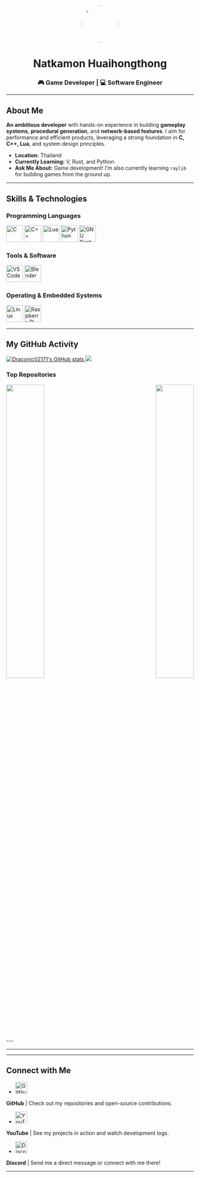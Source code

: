 <div id="header" align="center">
    <img src="[myFace.png]" width="100" style="border-radius: 50%;"/>
    <h1>Natkamon Huaihongthong</h1>
    <h3>🎮 Game Developer | 💻 Software Engineer</h3>
</div>

---

## About Me

**An ambitious developer** with hands-on experience in building **gameplay systems**, **procedural generation**, and **network-based features**. I aim for performance and efficient products, leveraging a strong foundation in **C, C++, Lua**, and system design principles.

*  **Location:** Thailand
*  **Currently Learning:** V, Rust, and Python.
*  **Ask Me About:** Game development! I'm also currently learning `raylib` for building games from the ground up.

---

## Skills & Technologies

### Programming Languages
<p align="left">
<a href="https://docs.microsoft.com/en-us/cpp/?view=msvc-170" target="_blank" rel="noreferrer"><img src="https://raw.githubusercontent.com/danielcranney/readme-generator/main/public/icons/skills/c-colored.svg" alt="C" title="C" width="45" height="45" /></a>
<a href="https://docs.microsoft.com/en-us/cpp/?view=msvc-170" target="_blank" rel="noreferrer"><img src="https://raw.githubusercontent.com/danielcranney/readme-generator/main/public/icons/skills/cplusplus-colored.svg" alt="C++" title="C++" width="45" height="45" /></a>
<a href="https://lua.org/" target="_blank" rel="noreferrer"><img src="https://raw.githubusercontent.com/danielcranney/readme-generator/main/public/icons/skills/lua-colored.svg" alt="Lua" title="Lua" width="45" height="45" /></a>
<a href="https://www.python.org/" target="_blank" rel="noreferrer"><img src="https://raw.githubusercontent.com/danielcranney/readme-generator/main/public/icons/skills/python-colored.svg" alt="Python" title="Python" width="45" height="45" /></a>
<a href="https://www.gnu.org/software/bash/" target="_blank" rel="noreferrer"><img src="https://raw.githubusercontent.com/danielcranney/readme-generator/main/public/icons/skills/gnubash-colored.svg" alt="GNU Bash" title="GNU Bash" width="45" height="45" /></a>
</p>

### Tools & Software
<p align="left">
<a href="https://code.visualstudio.com/" target="_blank" rel="noreferrer"><img src="https://raw.githubusercontent.com/danielcranney/readme-generator/main/public/icons/skills/visualstudiocode-colored.svg" alt="VS Code" title="VS Code" width="45" height="45" /></a>
<a href="https://www.blender.org/" target="_blank" rel="noreferrer"><img src="https://raw.githubusercontent.com/danielcranney/readme-generator/main/public/icons/skills/blender-colored.svg" alt="Blender" title="Blender" width="45" height="45" /></a>
</p>

### Operating & Embedded Systems
<p align="left">
<a href="https://www.linux.org" target="_blank" rel="noreferrer"><img src="https://raw.githubusercontent.com/danielcranney/readme-generator/main/public/icons/skills/linux-colored.svg" alt="Linux" title="Linux" width="45" height="45" /></a>
<a href="https://www.raspberrypi.org/" target="_blank" rel="noreferrer"><img src="https://raw.githubusercontent.com/danielcranney/readme-generator/main/public/icons/skills/raspberrypi-colored.svg" alt="Raspberry Pi" title="Raspberry Pi" width="45" height="45" /></a>
</p>

---

## My GitHub Activity

<a href="http://www.github.com/Draconic02171">
    <img src="https://github-readme-stats.vercel.app/api?username=Draconic02171&show_icons=true&hide=prs,issues,&count_private=true&title_color=0891b2&text_color=ffffff&icon_color=0891b2&bg_color=1c1917&hide_border=true&show_icons=true" alt="Draconic02171's GitHub stats" />
</a>

<a href="http://www.github.com/Draconic02171">
    <img src="https://github-readme-streak-stats.herokuapp.com/?user=Draconic02171&stroke=ffffff&background=1c1917&ring=0891b2&fire=0891b2&currStreakNum=ffffff&currStreakLabel=0891b2&sideNums=ffffff&sideLabels=ffffff&dates=ffffff&hide_border=true" />
</a>

### Top Repositories

<div width="100%" align="center">
    <a href="https://github.com/Draconic02171/Simple-FPS-Framework" align="left">
        <img align="left" width="45%" src="https://github-readme-stats.vercel.app/api/pin/?username=Draconic02171&repo=Simple-FPS-Framework&title_color=0891b2&text_color=ffffff&icon_color=0891b2&bg_color=1c1917&hide_border=true&locale=en" />
    </a>
    <a href="https://github.com/Draconic02171/Orb" align="right">
        <img align="right" width="45%" src="https://github-readme-stats.vercel.app/api/pin/?username=Draconic02171&repo=Orb&title_color=0891b2&text_color=ffffff&icon_color=0891b2&bg_color=1c1917&hide_border=true&locale=en" />
    </a>
</div>

<br clear="both"/> ---

---

---

## Connect with Me

* <a href="https://www.github.com/Draconic02171" target="_blank" rel="noreferrer"> 
    <picture> 
        <source media="(prefers-color-scheme: dark)" srcset="https://raw.githubusercontent.com/danielcranney/readme-generator/main/public/icons/socials/github-dark.svg" /> 
        <source media="(prefers-color-scheme: light)" srcset="https://raw.githubusercontent.com/danielcranney/readme-generator/main/public/icons/socials/github.svg" /> 
        <img src="https://raw.githubusercontent.com/danielcranney/readme-generator/main/public/icons/socials/github.svg" width="32" height="32" alt="GitHub" title="GitHub" /> 
    </picture> 
</a> **GitHub** | Check out my repositories and open-source contributions.

* <a href="https://www.youtube.com/@draconic_lilly" target="_blank" rel="noreferrer"> 
    <picture> 
        <source media="(prefers-color-scheme: dark)" srcset="https://raw.githubusercontent.com/danielcranney/readme-generator/main/public/icons/socials/youtube-dark.svg" /> 
        <source media="(prefers-color-scheme: light)" srcset="https://raw.githubusercontent.com/danielcranney/readme-generator/main/public/icons/socials/youtube.svg" /> 
        <img src="https://raw.githubusercontent.com/danielcranney/readme-generator/main/public/icons/socials/youtube.svg" width="32" height="32" alt="YouTube" title="YouTube" /> 
    </picture> 
</a> **YouTube** | See my projects in action and watch development logs.

* <a href="https://discord.com/users/draconic_nate" target="_blank" rel="noreferrer"> 
    <picture> 
        <source media="(prefers-color-scheme: dark)" srcset="https://raw.githubusercontent.com/danielcranney/readme-generator/main/public/icons/socials/discord-dark.svg" /> 
        <source media="(prefers-color-scheme: light)" srcset="https://raw.githubusercontent.com/danielcranney/readme-generator/main/public/icons/socials/discord.svg" /> 
        <img src="https://raw.githubusercontent.com/danielcranney/readme-generator/main/public/icons/socials/discord.svg" width="32" height="32" alt="Discord" title="Discord" /> 
    </picture> 
</a> **Discord** | Send me a direct message or connect with me there!

---
